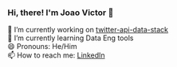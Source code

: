 ### Hi, there! I'm Joao Victor 👋

 🔭 I’m currently working on [twitter-api-data-stack](https://github.com/NicholasBaraldi/twitter-api-data-stack)  
 🌱 I’m currently learning Data Eng tools  
 😄 Pronouns: He/Him  
 📫 How to reach me: [LinkedIn](https://www.linkedin.com/in/joao-victor-camposs-alves-moraes/)
 
 
<!--
**joao-victor-campos/joao-victor-campos** is a ✨ _special_ ✨ repository because its `README.md` (this file) appears on your GitHub profile.

Here are some ideas to get you started:


- 👯 I’m looking to collaborate on ...
- 🤔 I’m looking for help with ...
- 💬 Ask me about ...
- 

- ⚡ Fun fact: ...
-->
